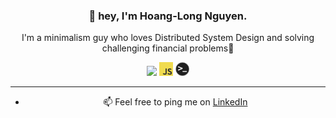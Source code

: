 <h3 align="center">👋 hey, I'm Hoang-Long Nguyen.</h3>
<p align="center">I'm a minimalism guy who loves Distributed System Design and solving challenging financial problems🚀</p>
<div align="center">
<code><img height="22" src="https://user-images.githubusercontent.com/27498814/109383841-4b92c880-78fa-11eb-8848-185b6502e0c1.png"></code>
<code><img height="22" src="https://raw.githubusercontent.com/github/explore/80688e429a7d4ef2fca1e82350fe8e3517d3494d/topics/javascript/javascript.png"></code>
<code><img height="22" src="https://raw.githubusercontent.com/github/explore/80688e429a7d4ef2fca1e82350fe8e3517d3494d/topics/terminal/terminal.png"></code>
<div>
  
---
- 📫 Feel free to ping me on [LinkedIn](https://www.linkedin.com/in/nhlong20/)


